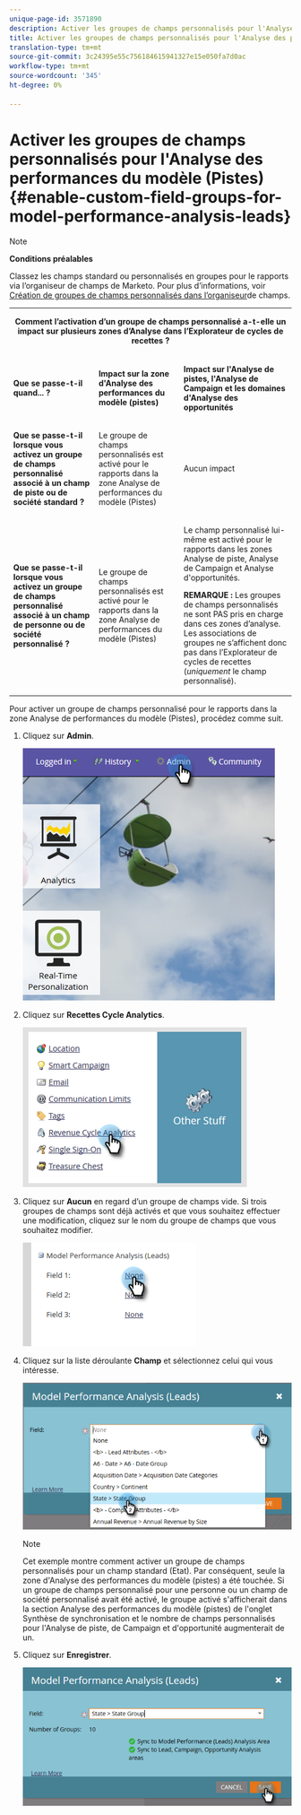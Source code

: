 ```yaml
---
unique-page-id: 3571890
description: Activer les groupes de champs personnalisés pour l'Analyse des performances du modèle (Pistes) - Documents marketing - Documentation du produit
title: Activer les groupes de champs personnalisés pour l'Analyse des performances du modèle (Pistes)
translation-type: tm+mt
source-git-commit: 3c24395e55c756184615941327e15e050fa7d0ac
workflow-type: tm+mt
source-wordcount: '345'
ht-degree: 0%

---
```



# Activer les groupes de champs personnalisés pour l&#39;Analyse des performances du modèle (Pistes) {#enable-custom-field-groups-for-model-performance-analysis-leads}

>[!NOTE]
>
>**Conditions préalables**
>
>Classez les champs standard ou personnalisés en groupes pour le rapports via l’organiseur de champs de Marketo. Pour plus d’informations, voir [Création de groupes de champs personnalisés dans l’organiseur](/help/marketo/product-docs/reporting/revenue-cycle-analytics/revenue-tools/field-organizers/create-custom-field-groups-using-the-field-organizer.md)de champs.

<table> 
 <tbody> 
  <tr> 
   <td colspan="3" rowspan="1"><p align="center"><strong>Comment l’activation d’un groupe de champs personnalisé a-t-elle un impact sur plusieurs zones d’Analyse dans l’Explorateur de cycles de recettes ?</strong></p></td> 
  </tr> 
  <tr> 
   <td colspan="1" rowspan="1"><p><strong>Que se passe-t-il quand... ?</strong></p></td> 
   <td colspan="1" rowspan="1"><p><strong>Impact sur la zone d'Analyse des performances du modèle (pistes)</strong></p></td> 
   <td colspan="1" rowspan="1"><p><strong>Impact sur l'Analyse de pistes, l'Analyse de Campaign et les domaines d'Analyse des opportunités</strong></p></td> 
  </tr> 
  <tr> 
   <td colspan="1" rowspan="1"><p><strong>Que se passe-t-il lorsque vous activez un groupe de champs personnalisé associé à un champ de piste ou de société standard ?</strong></p></td> 
   <td colspan="1" rowspan="1"><p>Le groupe de champs personnalisés est activé pour le rapports dans la zone Analyse de performances du modèle (Pistes)</p></td> 
   <td colspan="1" rowspan="1"><p>Aucun impact</p></td> 
  </tr> 
  <tr> 
   <td colspan="1" rowspan="1"><p><strong>Que se passe-t-il lorsque vous activez un groupe de champs personnalisé associé à un champ de personne ou de société personnalisé ?</strong></p></td> 
   <td colspan="1" rowspan="1"><p>Le groupe de champs personnalisés est activé pour le rapports dans la zone Analyse de performances du modèle (Pistes)</p></td> 
   <td colspan="1" rowspan="1"><p>Le champ personnalisé lui-même est activé pour le rapports dans les zones Analyse de piste, Analyse de Campaign et Analyse d'opportunités.</p><p><strong>REMARQUE :</strong> Les groupes de champs personnalisés ne sont PAS pris en charge dans ces zones d’analyse. Les associations de groupes ne s’affichent donc pas dans l’Explorateur de cycles de recettes (<em>uniquement</em> le champ personnalisé).</p></td> 
  </tr> 
 </tbody> 
</table>

Pour activer un groupe de champs personnalisé pour le rapports dans la zone Analyse de performances du modèle (Pistes), procédez comme suit.

1. Cliquez sur **Admin**.

   ![](assets/one-1.png)

1. Cliquez sur **Recettes Cycle Analytics**.

   ![](assets/two-1.png)

1. Cliquez sur **Aucun** en regard d’un groupe de champs vide. Si trois groupes de champs sont déjà activés et que vous souhaitez effectuer une modification, cliquez sur le nom du groupe de champs que vous souhaitez modifier.

   ![](assets/three.png)

1. Cliquez sur la liste déroulante **Champ** et sélectionnez celui qui vous intéresse.

   ![](assets/four-1.png)

   >[!NOTE]
   >
   >Cet exemple montre comment activer un groupe de champs personnalisés pour un champ standard (Etat). Par conséquent, seule la zone d&#39;Analyse des performances du modèle (pistes) a été touchée. Si un groupe de champs personnalisé pour une personne ou un champ de société personnalisé avait été activé, le groupe activé s&#39;afficherait dans la section Analyse des performances du modèle (pistes) de l&#39;onglet Synthèse de synchronisation et le nombre de champs personnalisés pour l&#39;Analyse de piste, de Campaign et d&#39;opportunité augmenterait de un.

1. Cliquez sur **Enregistrer**.

   ![](assets/five-1.png)
